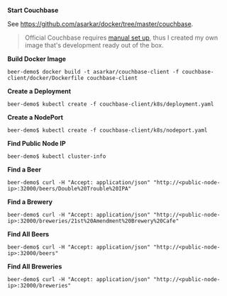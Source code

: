 **Start Couchbase**

See https://github.com/asarkar/docker/tree/master/couchbase.

> Official Couchbase requires [manual set up]((https://hub.docker.com/r/couchbase/server/)), thus I created
my own image that's development ready out of the box.

**Build Docker Image**
```
beer-demo$ docker build -t asarkar/couchbase-client -f couchbase-client/docker/Dockerfile couchbase-client
```

**Create a Deployment**
```
beer-demo$ kubectl create -f couchbase-client/k8s/deployment.yaml
```

**Create a NodePort**
```
beer-demo$ kubectl create -f couchbase-client/k8s/nodeport.yaml
```

**Find Public Node IP**
```
beer-demo$ kubectl cluster-info
```

**Find a Beer**
```
beer-demo$ curl -H "Accept: application/json" "http://<public-node-ip>:32000/beers/Double%20Trouble%20IPA"
```

**Find a Brewery**
```
beer-demo$ curl -H "Accept: application/json" "http://<public-node-ip>:32000/breweries/21st%20Amendment%20Brewery%20Cafe"
```

**Find All Beers**
```
beer-demo$ curl -H "Accept: application/json" "http://<public-node-ip>:32000/beers"
```

**Find All Breweries**
```
beer-demo$ curl -H "Accept: application/json" "http://<public-node-ip>:32000/breweries"
```
